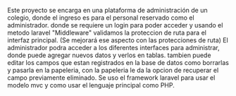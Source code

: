 Este proyecto se encarga en una plataforma de administración de un colegio, donde el ingreso es para el personal reservado como el administrador. donde se requiere un login para poder acceder y usando el metodo laravel "Middleware" validamos la proteccion de ruta para el interfaz principal. (Se mejorará ese aspecto con las protecciones de ruta) El administrador podra acceder a los diferentes interfaces para administrar, donde puede agregar nuevos datos y verlos en tablas. tambien puede editar los campos que estan registrados en la base de datos como borrarlas y pasarla en la papeleria, con la papeleria le da la opcion de recuperar el campo previamente eliminado. Se uso el framework laravel para usar el modelo mvc y como usar el lenguaje principal como PHP.
